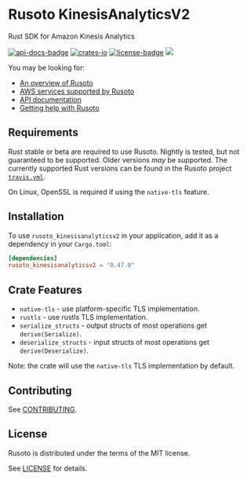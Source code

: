 
# Rusoto KinesisAnalyticsV2
Rust SDK for Amazon Kinesis Analytics

<a href="https://docs.rs/rusoto_kinesisanalyticsv2/0.47.0" title="API Docs"><img src="https://img.shields.io/badge/API-docs-blue.svg" alt="api-docs-badge"></img></a>
<a href="https://crates.io/crates/rusoto_kinesisanalyticsv2/0.47.0" title="Crates.io"><img src="https://img.shields.io/crates/v/rusoto_core.svg" alt="crates-io"></img></a>
<a href="#license" title="License: MIT"><img src="https://img.shields.io/badge/license-MIT-blue.svg" alt="license-badge"></img></a>
<a href="https://discordapp.com/invite/WMJ4DWp"><img src="https://img.shields.io/discord/670751965273391124"></img></a>

You may be looking for:

* [An overview of Rusoto][rusoto-overview]
* [AWS services supported by Rusoto][supported-aws-services]
* [API documentation][api-documentation]
* [Getting help with Rusoto][rusoto-help]

## Requirements

Rust stable or beta are required to use Rusoto. Nightly is tested, but not guaranteed to be supported. Older
versions _may_ be supported. The currently supported Rust versions can be found in the Rusoto project
[`travis.yml`](https://github.com/rusoto/rusoto/blob/master/.travis.yml).

On Linux, OpenSSL is required if using the `native-tls` feature.

## Installation

To use `rusoto_kinesisanalyticsv2` in your application, add it as a dependency in your `Cargo.toml`:

```toml
[dependencies]
rusoto_kinesisanalyticsv2 = "0.47.0"
```

## Crate Features
- `native-tls` - use platform-specific TLS implementation.
- `rustls` - use rustls TLS implementation.
- `serialize_structs` - output structs of most operations get `derive(Serialize)`.
- `deserialize_structs` - input structs of most operations get `derive(Deserialize)`.

Note: the crate will use the `native-tls` TLS implementation by default.

## Contributing

See [CONTRIBUTING][contributing].

## License

Rusoto is distributed under the terms of the MIT license.

See [LICENSE][license] for details.

[api-documentation]: https://docs.rs/rusoto_kinesisanalyticsv2 "API documentation"
[license]: https://github.com/rusoto/rusoto/blob/master/LICENSE "MIT License"
[contributing]: https://github.com/rusoto/rusoto/blob/master/CONTRIBUTING.md "Contributing Guide"
[rusoto-help]: https://www.rusoto.org/help.html "Getting help with Rusoto"
[rusoto-overview]: https://www.rusoto.org/ "Rusoto overview"
[supported-aws-services]: https://www.rusoto.org/supported-aws-services.html "List of AWS services supported by Rusoto"
        

